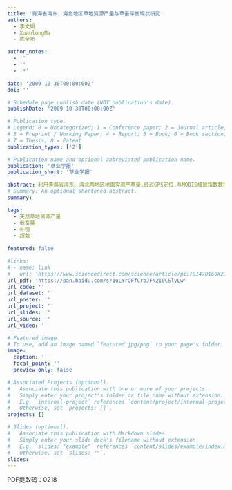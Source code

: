 ```yaml
---
title: '青海省海东、海北地区草地资源产量与草畜平衡现状研究'
authors:
  - 李文娟
  - XuanlongMa
  - 陈全功

author_notes:
  - ''
  - ''
  - '*'

date: '2009-10-30T00:00:00Z'
doi: ''

# Schedule page publish date (NOT publication's date).
publishDate: '2009-10-30T00:00:00Z'

# Publication type.
# Legend: 0 = Uncategorized; 1 = Conference paper; 2 = Journal article;
# 3 = Preprint / Working Paper; 4 = Report; 5 = Book; 6 = Book section;
# 7 = Thesis; 8 = Patent
publication_types: ['2']

# Publication name and optional abbreviated publication name.
publication: '草业学报'
publication_short: '草业学报'

abstract: 利用青海省海东、海北两地区地面实测产草量,经过GPS定位,与MODIS植被指数数据建立天然草地资源产量反演模型,以及天然草地理论载畜量计算模型;同时,利用粮食等饲料作物和林地面积等资料,估算农林副产品的载畜量,结合青海省各地区季节放牧的实际情况,建立天然草地以及考虑补饲后的地区草畜平衡监测模型,分析两地草畜平衡状况。结果表明,1)海东、海北两地草地资源产量分别为195.30×104和4590.92×104t,采食牧草产量分别为98.41×104和2306.07×104t,天然草地实际利用率为50.4%和50.23%;2)两地区天然草地所能承载的最大载畜量为90.97×104和856.18×104只标准羊单位;3)综合天然草地和农业补饲各种因素后,海东、海北地区超载率分别为97.9%和-32.2%,海东地区超载较严重,海北未超载。
# Summary. An optional shortened abstract.
summary: 

tags:
  - 天然草地资源产量
  - 载畜量
  - 补饲
  - 超载
  
featured: false

#links:
# - name: link
#   url: 'https://www.sciencedirect.com/science/article/pii/S1470160X21006658'
url_pdf: 'https://pan.baidu.com/s/1uLYrQFfCroJFN2I0CSlyLw'
url_code: ''
url_dataset: ''
url_poster: ''
url_project: ''
url_slides: ''
url_source: ''
url_video: ''

# Featured image
# To use, add an image named `featured.jpg/png` to your page's folder.
image:
  caption: ''
  focal_point: ''
  preview_only: false

# Associated Projects (optional).
#   Associate this publication with one or more of your projects.
#   Simply enter your project's folder or file name without extension.
#   E.g. `internal-project` references `content/project/internal-project/index.md`.
#   Otherwise, set `projects: []`.
projects: []

# Slides (optional).
#   Associate this publication with Markdown slides.
#   Simply enter your slide deck's filename without extension.
#   E.g. `slides: "example"` references `content/slides/example/index.md`.
#   Otherwise, set `slides: ""`.
slides:
---
```


PDF提取码：0218